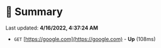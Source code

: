 # 📖 Summary
Last updated: **4/16/2022, 4:37:24 AM**

- `GET` [https://google.com](https://google.com) - **Up** (108ms)
